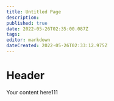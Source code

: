 ```yaml
---
title: Untitled Page
description: 
published: true
date: 2022-05-26T02:35:00.087Z
tags: 
editor: markdown
dateCreated: 2022-05-26T02:33:12.975Z
---
```


# Header
Your content here111